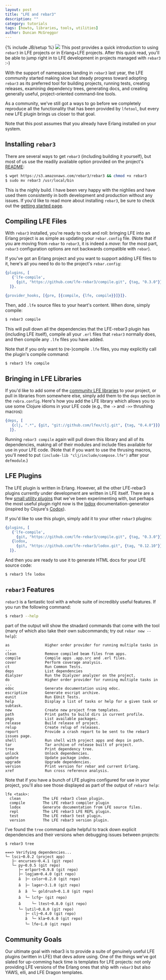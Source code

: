```yaml
---
layout: post
title: "LFE and rebar3"
description: ""
category: tutorials
tags: [howto, libraries, tools, utilities]
author: Duncan McGreggor
---
```

{% include JB/setup %}
<a href="/assets/images/posts/lfe-rebar3-logo.png"><img class="left thumb" src="{{ site.base_url }}/assets/images/posts/lfe-rebar3-logo.png" /></a>
This post provides a quick introduction to using ``rebar3`` in LFE projects or
in Erlang+LFE projects. After this quick read, you'll be able to jump right in
to LFE development in projects managed with ``rebar3`` :-)

With the support of namespaces landing in ``rebar3`` last year, the LFE
community started making slow but steady progress toward adopting ``rebar3`` as
its preferred tool for building projects, running tests, creating releases,
examining dependency trees, generating docs, and creating generally useful,
project-oriented command-line tools.

As a community, we've still got a ways to go before we completely reproduce all
the functionality that has been provided by ``lfetool``, but every new LFE
plugin brings us closer to that goal.

Note that this post assumes that you already have Erlang installed on your
system.


## Installing ``rebar3``

There are several ways to get ``rebar3`` (including building it yourself), but
most of us use the readily available option provided on the project's
[README](https://github.com/erlang/rebar3):

```bash
$ wget https://s3.amazonaws.com/rebar3/rebar3 && chmod +x rebar3
$ sudo mv rebar3 /usr/local/bin
```

This is the nighly build. I have been very happy with the nighlies and have
used them consistently in both development and production without any issues.
If you'd like to read more about installing ``rebar3``, be sure to check out
the [getting started page](http://www.rebar3.org/docs/getting-started).


## Compiling LFE Files

With ``rebar3`` installed, you're ready to rock and roll: bringing LFE into an
Erlang project is as simple as updating your ``rebar.config`` file. (Note that
if you are moving from ``rebar`` to ``rebar3``, it is indeed a *move*:
for the most part, ``rebar3`` configuration options are not backwards
compatible with ``rebar``).

If you've got an Erlang project and you want to support adding LFE files to it,
here's all you need to do to the project's ``rebar.config``:

```erlang
{plugins, [
   {'lfe-compile',
     {git, "https://github.com/lfe-rebar3/compile.git", {tag, "0.3.0"}}}
  ]}.

{provider_hooks, [{pre, [{compile, {lfe, compile}}]}]}.
```

Then, add ``.lfe`` source files to your heart's content. When done, simply
compile:

```bash
$ rebar3 compile
```

This will pull down all the dependencies that the LFE-rebar3 plugin has
(including LFE itself), compile all your ``.erl`` files that ``rebar3``
normally does, and then compile any ``.lfe`` files you have added.

Note that if you only want to (re-)compile ``.lfe`` files, you may explicitly
call the plugin's compile command:

```bash
$ rebar3 lfe compile
```


## Bringing in LFE Libraries

If you'd like to add some of the [community LFE
libraries](https://github.com/lfex) to your project, or pull in libraries from
somewhere else, simply add them to the ``deps`` section in the
``rebra.config``. Here's how you add the LFE library which allows you to use
some Clojure idioms in your LFE code (e.g., the ``->`` and ``->>`` thrushing
macros):

```erlang
{deps, [
   {clj, ".*", {git, "git://github.com/lfex/clj.git", {tag, "0.4.0"}}}
  ]}.
```

Running ``rebar3 compile`` again will pull down this library and all of its
dependencies, making all of their modules and include files available for use
in your LFE code. (Note that if you want to use the thrusing macros, you'll
need to put ``(include-lib "clj/include/compose.lfe")`` after your
``defmodule``.)


## LFE Plugins

The LFE plugin is written in Erlang. However, all the other LFE-rebar3 plugins
currently under development are written in LFE itself. There are a few [small
utility plugins](https://github.com/lfe-rebar3) that we've been experimenting
with, but perhaps the most useful plugin right now is the
[lodox](https://github.com/lfe-rebar3/lodox) documentation-generator (inspired
by Clojure's [Codox](https://github.com/weavejester/codox)).

If you'd like to use this plugin, simply add it to your other ``rebar3``
plugins:

```erlang
{plugins, [
   {'lfe-compile',
     {git, "https://github.com/lfe-rebar3/compile.git", {tag, "0.3.0"}}},
   {lodox,
     {git, "https://github.com/lfe-rebar3/lodox.git", {tag, "0.12.10"}}}
  ]}.
```

And then you are ready to use it to generate HTML docs for your LFE source
code:

```bash
$ rebar3 lfe lodox
```


## ``rebar3`` Features

``rebar3`` is a fantastic tool with a whole suite of incredibly useful
features. If you run the following command:

```bash
$ rebar3 --help
```

part of the output will show the stnadard commands that come with the tool
(many of which also take their own subcommands; try out ``rebar new --help``):

```
as                Higher order provider for running multiple tasks in ...
clean             Remove compiled beam files from apps.
compile           Compile apps .app.src and .erl files.
cover             Perform coverage analysis.
ct                Run Common Tests.
deps              List dependencies
dialyzer          Run the Dialyzer analyzer on the project.
do                Higher order provider for running multiple tasks in ...
edoc              Generate documentation using edoc.
escriptize        Generate escript archive.
eunit             Run EUnit Tests.
help              Display a list of tasks or help for a given task or subtask.
new               Create new project from templates.
path              Print paths to build dirs in current profile.
pkgs              List available packages.
release           Build release of project.
relup             Create relup of releases.
report            Provide a crash report to be sent to the rebar3 issues page.
shell             Run shell with project apps and deps in path.
tar               Tar archive of release built of project.
tree              Print dependency tree.
unlock            Unlock dependencies.
update            Update package index.
upgrade           Upgrade dependencies.
version           Print version for rebar and current Erlang.
xref              Run cross reference analysis.
```

Note that if you have a bunch of LFE plugins configured for use in your
project, you'll also see those displayed as part of the output of
``rebar3 help``:

```
lfe <task>:
  clean          The LFE rebar3 clean plugin.
  compile        The LFE rebar3 compiler plugin
  lodox          Generate documentation from LFE source files.
  repl           The LFE rebar3 LFE REPL plugin.
  test           The LFE rebar3 test plugin.
  version        The LFE rebar3 version plugin.
```

I've found the ``tree`` command quite helpful to track down explicit
dependencies and their versions when debugging issues between projects:

```bash
$ rebar3 tree
```
```
===> Verifying dependencies...
└─ lsci─0.0.2 (project app)
   ├─ encurses─0.4.1 (git repo)
   └─ py─0.0.5 (git repo)
      ├─ erlport─0.9.8 (git repo)
      ├─ logjam─0.4.0 (git repo)
      â  ├─ color─0.2.0 (git repo)
      â  ├─ lager─3.1.0 (git repo)
      â  â  └─ goldrush─0.1.8 (git repo)
      â  └─ lcfg─ (git repo)
      â     └─ ltest─0.8.0 (git repo)
      └─ lutil─0.8.0 (git repo)
         ├─ clj─0.4.0 (git repo)
         â  └─ kla─0.6.0 (git repo)
         └─ lfe─1.0 (git repo)
```


## Community Goals

Our ultimate goal with rebar3 is to provide a suite of genuinely useful LFE
plugins (written in LFE) that devs adore using. One of the things we've got
slated for up-comming hack time is templates for LFE projects: not only
providing LFE versions of the Erlang ones that ship with ``rebar3`` but also
YAWS, elli, and LFE Dragon templates.

